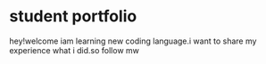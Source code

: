 # student portfolio

hey!welcome iam learning new coding language.i want to share my experience what i did.so follow mw